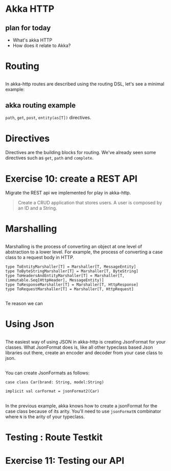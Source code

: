 # Akka HTTP

## plan for today

- What's akka HTTP
- How does it relate to Akka?

# Routing

##

In akka-http routes are described using the routing DSL, let's see a
minimal example:

## akka routing example

`path`, `get`, `post`, `entity(as[T])` directives.

# Directives

Directives are the building blocks for routing.  We've already seen
some directives such as `get`, `path` and `complete`.

# Exercise 10: create a REST API

Migrate the REST api we implemented for play in akka-http.

> Create a CRUD application that stores users. A user is composed by an
> ID and a String.

# Marshalling

##

Marshalling is the process of converting an object at one level of
abstraction to a lower level.  For example, the process of converting
a case class to a request body in HTTP.

```
type ToEntityMarshaller[T] = Marshaller[T, MessageEntity]
type ToByteStringMarshaller[T] = Marshaller[T, ByteString]
type ToHeadersAndEntityMarshaller[T] = Marshaller[T, (immutable.Seq[HttpHeader], MessageEntity)]
type ToResponseMarshaller[T] = Marshaller[T, HttpResponse]
type ToRequestMarshaller[T] = Marshaller[T, HttpRequest]
```

##

Te reason we can

# Using Json

##

The easiest way of using JSON in akka-http is creating JsonFormat for
your classes.  What JsonFormat does is, like all other typeclass based
Json libraries out there, create an encoder and decoder from your case
class to json.

##

You can create JsonFormats as follows:

```
case class Car(brand: String, model:String)

implicit val carFormat = jsonFormat2(Car)
```

##

In the previous example, akka knows how to create a jsonFormat for the
case class because of its arity.  You'll need to use `jsonFormatN`
combinator where `N` is the arity of your typeclass.

# Testing : Route Testkit

# Exercise 11: Testing our API
